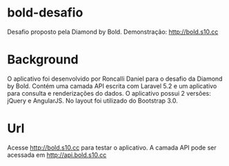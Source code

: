 # bold-desafio
Desafio proposto pela Diamond by Bold.
Demonstração: http://bold.s10.cc
# Background
O aplicativo foi desenvolvido por Roncalli Daniel para o desafio da Diamond by Bold.
Contém uma camada API escrita com Laravel 5.2 e um aplicativo para consulta e renderizações do dados.
O aplicativo possui 2 versões: jQuery e AngularJS.
No layout foi utilizado do Bootstrap 3.0.
# Url
Acesse http://bold.s10.cc para testar o aplicativo.
A camada API pode ser acessada em http://api.bold.s10.cc
